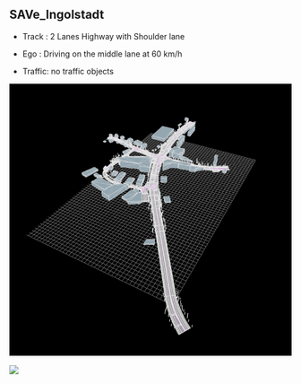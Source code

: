 ## SAVe_Ingolstadt 

- Track : 2 Lanes Highway with Shoulder lane

- Ego : Driving on the middle lane at 60 km/h

- Traffic: no traffic objects

![](https://raw.githubusercontent.com/PerpetuumProgress/OVAL-Assets/main/datasets/SAVe_Prio1/Track_Overview.PNG)

![](https://github.com/PerpetuumProgress/OVAL-Assets/raw/main/datasets/SAVe_Prio1/2019-01-25_SAVe_Ingolstadt_Prio1_offset.gif)
